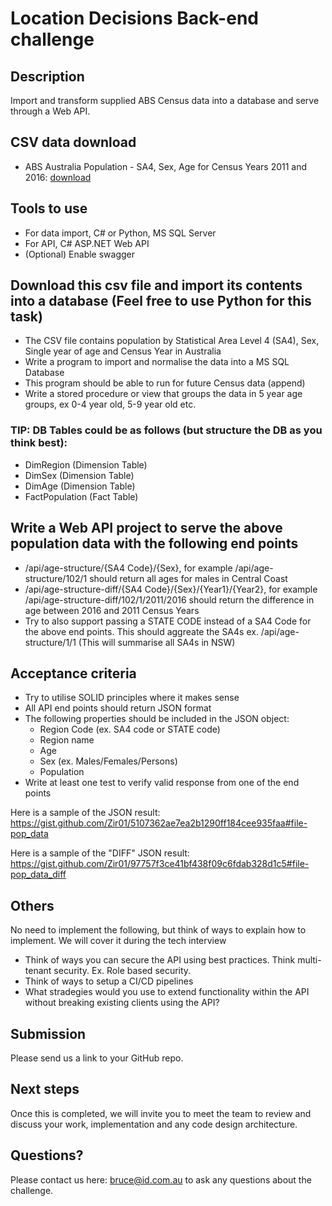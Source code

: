 # Location Decisions Back-end challenge

## Description
Import and transform supplied ABS Census data into a database and serve through a Web API.



## CSV data download
- ABS Australia Population - SA4, Sex, Age for Census Years 2011 and 2016: [download](https://github.com/dotidconsulting/coding-challenge-location-decisions/tree/main/back-end/ABS_C16_T01_TS_SA_08062021164508583.xls)



## Tools to use
- For data import, C# or Python, MS SQL Server
- For API, C# ASP.NET Web API
- (Optional) Enable swagger



## Download this csv file and import its contents into a database (Feel free to use Python for this task)
- The CSV file contains population by Statistical Area Level 4 (SA4), Sex, Single year of age and Census Year in Australia
- Write a program to import and normalise the data into a MS SQL Database
- This program should be able to run for future Census data (append)
- Write a stored procedure or view that groups the data in 5 year age groups, ex 0-4 year old, 5-9 year old etc.

### TIP: DB Tables could be as follows (but structure the DB as you think best):
- DimRegion (Dimension Table)
- DimSex (Dimension Table)
- DimAge (Dimension Table)
- FactPopulation (Fact Table)



## Write a Web API project to serve the above population data with the following end points
- /api/age-structure/{SA4 Code}/{Sex}, for example /api/age-structure/102/1 should return all ages for males in Central Coast
- /api/age-structure-diff/{SA4 Code}/{Sex}/{Year1}/{Year2}, for example /api/age-structure-diff/102/1/2011/2016 should return the difference in age between 2016 and 2011 Census Years
- Try to also support passing a STATE CODE instead of a SA4 Code for the above end points. This should aggreate the SA4s ex. /api/age-structure/1/1 (This will summarise all SA4s in NSW)



## Acceptance criteria
- Try to utilise SOLID principles where it makes sense
- All API end points should return JSON format
- The following properties should be included in the JSON object:
  - Region Code (ex. SA4 code or STATE code)
  - Region name
  - Age
  - Sex (ex. Males/Females/Persons)
  - Population
- Write at least one test to verify valid response from one of the end points
  
Here is a sample of the JSON result: https://gist.github.com/Zir01/5107362ae7ea2b1290ff184cee935faa#file-pop_data

Here is a sample of the "DIFF" JSON result: https://gist.github.com/Zir01/97757f3ce41bf438f09c6fdab328d1c5#file-pop_data_diff



## Others
No need to implement the following, but think of ways to explain how to implement. We will cover it during the tech interview

- Think of ways you can secure the API using best practices. Think multi-tenant security. Ex. Role based security.
- Think of ways to setup a CI/CD pipelines
- What stradegies would you use to extend functionality within the API without breaking existing clients using the API?



## Submission
Please send us a link to your GitHub repo.

## Next steps
Once this is completed, we will invite you to meet the team to review and discuss your work, implementation and any code design architecture.

## Questions?
Please contact us here: bruce@id.com.au to ask any questions about the challenge.


